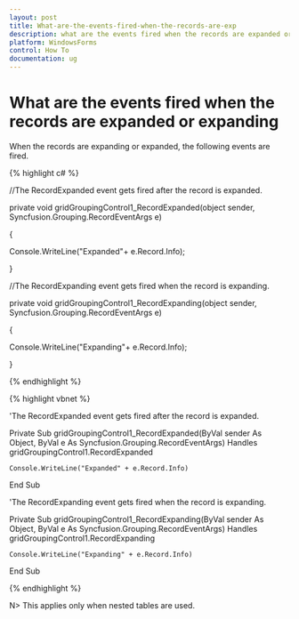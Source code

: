 ```yaml
---
layout: post
title: What-are-the-events-fired-when-the-records-are-exp
description: what are the events fired when the records are expanded or expanding
platform: WindowsForms
control: How To
documentation: ug
---
```


# What are the events fired when the records are expanded or expanding

When the records are expanding or expanded, the following events are fired.

{% highlight c# %}



//The RecordExpanded event gets fired after the record is expanded.

private void gridGroupingControl1_RecordExpanded(object sender, Syncfusion.Grouping.RecordEventArgs e)

{

Console.WriteLine("Expanded"+ e.Record.Info);

}



//The RecordExpanding event gets fired when the record is expanding.

private void gridGroupingControl1_RecordExpanding(object sender, Syncfusion.Grouping.RecordEventArgs e)

{

Console.WriteLine("Expanding"+ e.Record.Info);

}


{% endhighlight %}


{% highlight vbnet %}



'The RecordExpanded event gets fired after the record is expanded.

Private Sub gridGroupingControl1_RecordExpanded(ByVal sender As Object, ByVal e As Syncfusion.Grouping.RecordEventArgs) Handles gridGroupingControl1.RecordExpanded

    Console.WriteLine("Expanded" + e.Record.Info)

End Sub



'The RecordExpanding event gets fired when the record is expanding.

Private Sub gridGroupingControl1_RecordExpanding(ByVal sender As Object, ByVal e As Syncfusion.Grouping.RecordEventArgs) Handles gridGroupingControl1.RecordExpanding

    Console.WriteLine("Expanding" + e.Record.Info)

End Sub

{% endhighlight %}

N> This applies only when nested tables are used.

